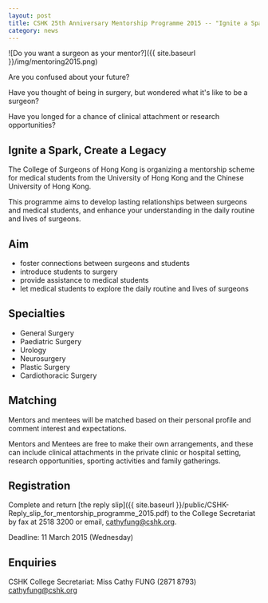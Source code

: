 ```yaml
---
layout: post
title: CSHK 25th Anniversary Mentorship Programme 2015 -- "Ignite a Spark, Create a Legacy"
category: news
---
```

![Do you want a surgeon as your mentor?]({{ site.baseurl }}/img/mentoring2015.png)

Are you confused about your future?

Have you thought of being in surgery, but wondered what it's like to be a surgeon?

Have you longed for a chance of clinical attachment or research opportunities?

## Ignite a Spark, Create a Legacy

The College of Surgeons of Hong Kong is organizing a mentorship scheme for medical students from the University of Hong Kong and the Chinese University of Hong Kong.

This programme aims to develop lasting relationships between surgeons and medical students, and enhance your understanding in the daily routine and lives of surgeons.

## Aim
- foster connections between surgeons and students
- introduce students to surgery
- provide assistance to medical students
- let medical students to explore the daily routine and lives of surgeons

## Specialties
- General Surgery
- Paediatric Surgery
- Urology
- Neurosurgery
- Plastic Surgery
- Cardiothoracic Surgery

## Matching
Mentors and mentees will be matched based on their personal profile and comment interest and expectations. 

Mentors and Mentees are free to make their own arrangements, and these can include clinical attachments in the private clinic or hospital setting, research opportunities, sporting activities and family gatherings.

## Registration
Complete and return [the reply slip]({{ site.baseurl }}/public/CSHK-Reply_slip_for_mentorship_programme_2015.pdf) to the College Secretariat by fax at 2518 3200 or email, [cathyfung@cshk.org](mailto:cathyfung@cshk.org).

Deadline: 11 March 2015 (Wednesday)

## Enquiries
CSHK College Secretariat: Miss Cathy FUNG (2871 8793) [cathyfung@cshk.org](mailto:cathyfung@cshk.org)